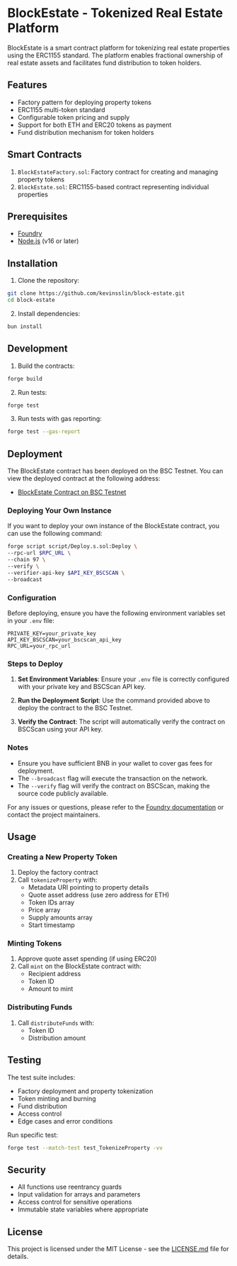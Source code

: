 # BlockEstate - Tokenized Real Estate Platform

BlockEstate is a smart contract platform for tokenizing real estate properties using the ERC1155 standard. The platform
enables fractional ownership of real estate assets and facilitates fund distribution to token holders.

## Features

- Factory pattern for deploying property tokens
- ERC1155 multi-token standard
- Configurable token pricing and supply
- Support for both ETH and ERC20 tokens as payment
- Fund distribution mechanism for token holders

## Smart Contracts

1. `BlockEstateFactory.sol`: Factory contract for creating and managing property tokens
2. `BlockEstate.sol`: ERC1155-based contract representing individual properties

## Prerequisites

- [Foundry](https://book.getfoundry.sh/getting-started/installation.html)
- [Node.js](https://nodejs.org/) (v16 or later)

## Installation

1. Clone the repository:

```bash
git clone https://github.com/kevinsslin/block-estate.git
cd block-estate
```

2. Install dependencies:

```bash
bun install
```

## Development

1. Build the contracts:

```bash
forge build
```

2. Run tests:

```bash
forge test
```

3. Run tests with gas reporting:

```bash
forge test --gas-report
```

## Deployment

The BlockEstate contract has been deployed on the BSC Testnet. You can view the deployed contract at the following address:

- [BlockEstate Contract on BSC Testnet](https://testnet.bscscan.com/address/0x53304a40a8701bd3634bb1a315347cfc9ea31e67)

### Deploying Your Own Instance

If you want to deploy your own instance of the BlockEstate contract, you can use the following command:

```bash
forge script script/Deploy.s.sol:Deploy \
--rpc-url $RPC_URL \
--chain 97 \
--verify \
--verifier-api-key $API_KEY_BSCSCAN \
--broadcast
```


### Configuration

Before deploying, ensure you have the following environment variables set in your `.env` file:

```
PRIVATE_KEY=your_private_key
API_KEY_BSCSCAN=your_bscscan_api_key
RPC_URL=your_rpc_url
```


### Steps to Deploy

1. **Set Environment Variables**: Ensure your `.env` file is correctly configured with your private key and BSCScan API key.

2. **Run the Deployment Script**: Use the command provided above to deploy the contract to the BSC Testnet.

3. **Verify the Contract**: The script will automatically verify the contract on BSCScan using your API key.

### Notes

- Ensure you have sufficient BNB in your wallet to cover gas fees for deployment.
- The `--broadcast` flag will execute the transaction on the network.
- The `--verify` flag will verify the contract on BSCScan, making the source code publicly available.

For any issues or questions, please refer to the [Foundry documentation](https://book.getfoundry.sh/) or contact the project maintainers.

## Usage

### Creating a New Property Token

1. Deploy the factory contract
2. Call `tokenizeProperty` with:
   - Metadata URI pointing to property details
   - Quote asset address (use zero address for ETH)
   - Token IDs array
   - Price array
   - Supply amounts array
   - Start timestamp

### Minting Tokens

1. Approve quote asset spending (if using ERC20)
2. Call `mint` on the BlockEstate contract with:
   - Recipient address
   - Token ID
   - Amount to mint

### Distributing Funds

1. Call `distributeFunds` with:
   - Token ID
   - Distribution amount

## Testing

The test suite includes:

- Factory deployment and property tokenization
- Token minting and burning
- Fund distribution
- Access control
- Edge cases and error conditions

Run specific test:

```bash
forge test --match-test test_TokenizeProperty -vv
```

## Security

- All functions use reentrancy guards
- Input validation for arrays and parameters
- Access control for sensitive operations
- Immutable state variables where appropriate

## License

This project is licensed under the MIT License - see the [LICENSE.md](LICENSE.md) file for details.
